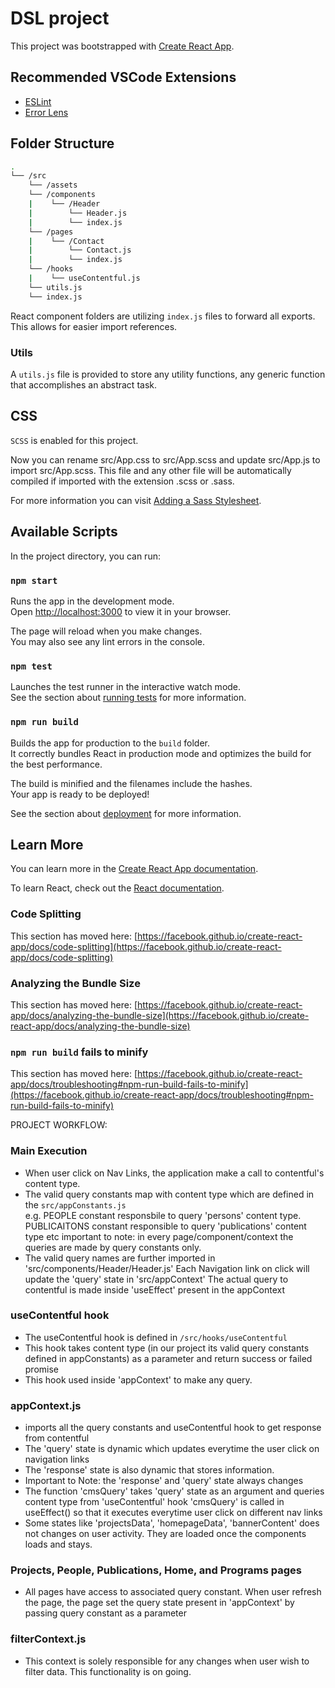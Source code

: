 # DSL project

This project was bootstrapped with [Create React App](https://github.com/facebook/create-react-app).

## Recommended VSCode Extensions

- [ESLint](https://marketplace.visualstudio.com/items?itemName=dbaeumer.vscode-eslint)
- [Error Lens](https://marketplace.visualstudio.com/items?itemName=usernamehw.errorlens)

## Folder Structure

```bash
.
└── /src
    └── /assets
    └── /components
    |    └── /Header
    |        └── Header.js
    |        └── index.js
    └── /pages
    |    └── /Contact
    |        └── Contact.js
    |        └── index.js
    └── /hooks
    |    └── useContentful.js
    └── utils.js
    └── index.js
```

React component folders are utilizing `index.js` files to forward all exports. This allows for easier import references.

### Utils

A `utils.js` file is provided to store any utility functions, any generic function that accomplishes an abstract task.

## CSS

`SCSS` is enabled for this project.

Now you can rename src/App.css to src/App.scss and update src/App.js to import src/App.scss. This file and any other file will be automatically compiled if imported with the extension .scss or .sass.

For more information you can visit [Adding a Sass Stylesheet](https://create-react-app.dev/docs/adding-a-sass-stylesheet/).

## Available Scripts

In the project directory, you can run:

### `npm start`

Runs the app in the development mode.\
Open [http://localhost:3000](http://localhost:3000) to view it in your browser.

The page will reload when you make changes.\
You may also see any lint errors in the console.

### `npm test`

Launches the test runner in the interactive watch mode.\
See the section about [running tests](https://facebook.github.io/create-react-app/docs/running-tests) for more information.

### `npm run build`

Builds the app for production to the `build` folder.\
It correctly bundles React in production mode and optimizes the build for the best performance.

The build is minified and the filenames include the hashes.\
Your app is ready to be deployed!

See the section about [deployment](https://facebook.github.io/create-react-app/docs/deployment) for more information.

## Learn More

You can learn more in the [Create React App documentation](https://facebook.github.io/create-react-app/docs/getting-started).

To learn React, check out the [React documentation](https://reactjs.org/).

### Code Splitting

This section has moved here: [https://facebook.github.io/create-react-app/docs/code-splitting](https://facebook.github.io/create-react-app/docs/code-splitting)

### Analyzing the Bundle Size

This section has moved here: [https://facebook.github.io/create-react-app/docs/analyzing-the-bundle-size](https://facebook.github.io/create-react-app/docs/analyzing-the-bundle-size)

### `npm run build` fails to minify

This section has moved here: [https://facebook.github.io/create-react-app/docs/troubleshooting#npm-run-build-fails-to-minify](https://facebook.github.io/create-react-app/docs/troubleshooting#npm-run-build-fails-to-minify)

PROJECT WORKFLOW:

### Main Execution

- When user click on Nav Links, the application make a call to contentful's content type.
- The valid query constants map with content type which are defined in the `src/appConstants.js`  
  e.g. PEOPLE constant responsbile to query 'persons' content type.
  PUBLICAITONS constant responsible to query 'publications' content type etc
  important to note: in every page/component/context the queries are made by query constants only.
- The valid query names are further imported in 'src/components/Header/Header.js'
  Each Navigation link on click will update the 'query' state in 'src/appContext'
  The actual query to contentful is made inside 'useEffect' present in the appContext

### useContentful hook

- The useContentful hook is defined in `/src/hooks/useContentful`
- This hook takes content type (in our project its valid query constants defined in appConstants) as a parameter and return success or failed promise
- This hook used inside 'appContext' to make any query.

### appContext.js

- imports all the query constants and useContentful hook to get response from contentful
- The 'query' state is dynamic which updates everytime the user click on navigation links
- The 'response' state is also dynamic that stores information.
- Important to Note: the 'response' and 'query' state always changes
- The function 'cmsQuery' takes 'query' state as an argument and queries content type from 'useContentful' hook
  'cmsQuery' is called in useEffect() so that it executes everytime user click on different nav links
- Some states like 'projectsData', 'homepageData', 'bannerContent' does not changes on user activity. They are loaded once the components loads and stays.

### Projects, People, Publications, Home, and Programs pages

- All pages have access to associated query constant. When user refresh the page, the page set the query state present in 'appContext' by passing query constant as
  a parameter

### filterContext.js

- This context is solely responsible for any changes when user wish to filter data. This functionality is on going.
